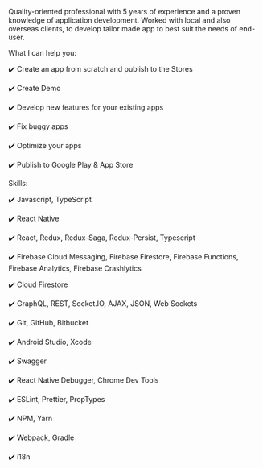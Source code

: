 Quality-oriented professional with 5 years of experience and a proven knowledge of application development. Worked with local and also overseas clients, to develop tailor made app to best suit the needs of end-user.

What I can help you:

✔️ Create an app from scratch and publish to the Stores

✔️ Create Demo

✔️ Develop new features for your existing apps

✔️ Fix buggy apps

✔️ Optimize your apps

✔️ Publish to Google Play & App Store


Skills:

✔️ Javascript, TypeScript

✔️ React Native

✔️ React, Redux, Redux-Saga, Redux-Persist, Typescript

✔️ Firebase Cloud Messaging, Firebase Firestore, Firebase Functions, Firebase Analytics, Firebase Crashlytics

✔️ Cloud Firestore

✔️ GraphQL, REST, Socket.IO, AJAX, JSON, Web Sockets

✔️ Git, GitHub, Bitbucket

✔️ Android Studio, Xcode

✔️ Swagger

✔️ React Native Debugger, Chrome Dev Tools

✔️ ESLint, Prettier, PropTypes

✔️ NPM, Yarn

✔️ Webpack, Gradle

✔️ i18n
